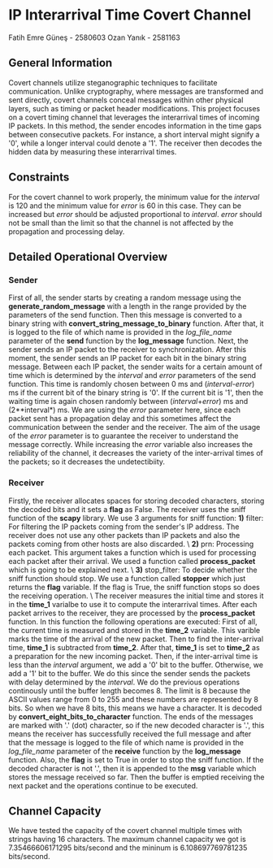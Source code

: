 # IP Interarrival Time Covert Channel
Fatih Emre Güneş - 2580603
Ozan Yanık - 2581163

## General Information

Covert channels utilize steganographic techniques to facilitate communication. Unlike cryptography, where messages are transformed and sent directly, covert channels conceal messages within other physical layers, such as timing or packet header modifications. This project focuses on a covert timing channel that leverages the interarrival times of incoming IP packets. In this method, the sender encodes information in the time gaps between consecutive packets. For instance, a short interval might signify a '0', while a longer interval could denote a '1'. The receiver then decodes the hidden data by measuring these interarrival times.

## Constraints

For the covert channel to work properly, the minimum value for the *interval* is 120 and the minimum value for *error* is 60 in this case. They can be increased but *error* should be adjusted proportional to *interval*. *error* should not be small than the limit so that the channel is not affected by the propagation and processing delay.

## Detailed Operational Overview

### Sender 

First of all, the sender starts by creating a random message using the **generate_random_message** with a length in the range provided by the parameters of the send function. Then this message is converted to a binary string with **convert_string_message_to_binary** function. After that, it is logged to the file of which name is provided in the *log_file_name* parameter of the **send** function by the **log_message** function. Next, the sender sends an IP packet to the receiver to synchronization.
After this moment, the sender sends an IP packet for each bit in the binary string message. Between each IP packet, the sender waits for a certain amount of time which is determined by the *interval* and *error* parameters of the send function. This time is randomly chosen between 0 ms and (*interval*-*error*) ms if the current bit of the binary string is '0'. If the current bit is '1', then the waiting time is again chosen randomly between (*interval*+*error*) ms and (2**interval*) ms. 
We are using the *error* parameter here, since each packet sent has a propagation delay and this sometimes affect the communication between the sender and the receiver. The aim of the usage of the *error* parameter is to guarantee the receiver to understand the message correctly. While increasing the *error* variable also increases the reliability of the channel, it decreases the variety of the inter-arrival times of the packets; so it decreases the undetectibiity.

### Receiver

Firstly, the receiver allocates spaces for storing decoded characters, storing the decoded bits and it sets a **flag** as False. The receiver uses the sniff function of the **scapy** library. We use 3 arguments for sniff function: 
**1)** filter: For filtering the IP packets coming from the sender's IP address. The receiver does not use any other packets than IP packets and also the packets coming from other hosts are also discarded. \ 
**2)** prn: Processing each packet. This argument takes a function which is used for processing each packet after their arrival. We used a function called **process_packet** which is going to be explained next. \ 
**3)** stop_filter: To decide whether the sniff function should stop. We use a function called **stopper** which just returns the **flag** variable. If the flag is True, the sniff function stops so does the receiving operation. \ 
The receiver measures the initial time and stores it in the **time_1** varialbe to use it to compute the interarrival times.
After each packet arrives to the receiver, they are processed by the **process_packet** function. In this function the following operations are executed: 
First of all, the current time is measured and stored in the **time_2** variable. This varible marks the time of the arrival of the new packet. Then to find the inter-arrival time, **time_1** is subtracted from **time_2**. After that, **time_1** is set to **time_2** as a preparation for the new incoming packet. Then, if the inter-arrival time is less than the *interval* argument, we add a '0' bit to the buffer. Otherwise, we add a '1' bit to the buffer. We do this since the sender sends the packets with delay determined by the *interval*. We do the previous operations continously until the buffer length becomes 8. The limit is 8 because the ASCII values range from 0 to 255 and these numbers are represented by 8 bits. So when we have 8 bits, this means we have a character. It is decoded by **convert_eight_bits_to_character** function. The ends of the messages are marked with '.' (dot) character, so if the new decoded character is '.', this means the receiver has successfully received the full message and after that the message is logged to the file of which name is provided in the *log_file_name* parameter of the **receive** function by the **log_message** function. Also, the **flag** is set to True in order to stop the sniff function. If the decoded character is not '.', then it is appended to the **msg** variable which stores the message received so far. Then the buffer is emptied receiving the next packet and the operations continue to be executed.

## Channel Capacity

We have tested the capacity of the covert channel multiple times with strings having 16 characters. The maximum channel capacity we got is 7.35466606171295 bits/second and the mininum is 6.108697769781235 bits/second.